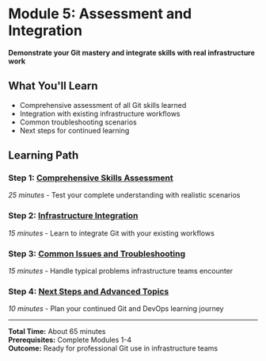 # Module 5: Assessment and Integration

**Demonstrate your Git mastery and integrate skills with real infrastructure work**

## What You'll Learn
- Comprehensive assessment of all Git skills learned
- Integration with existing infrastructure workflows
- Common troubleshooting scenarios
- Next steps for continued learning

## Learning Path

### Step 1: [Comprehensive Skills Assessment](./step-1-comprehensive-assessment.md)
*25 minutes* - Test your complete understanding with realistic scenarios

### Step 2: [Infrastructure Integration](./step-2-infrastructure-integration.md)  
*15 minutes* - Learn to integrate Git with your existing workflows

### Step 3: [Common Issues and Troubleshooting](./step-3-troubleshooting.md)
*15 minutes* - Handle typical problems infrastructure teams encounter

### Step 4: [Next Steps and Advanced Topics](./step-4-next-steps.md)
*10 minutes* - Plan your continued Git and DevOps learning journey

---

**Total Time:** About 65 minutes  
**Prerequisites:** Complete Modules 1-4  
**Outcome:** Ready for professional Git use in infrastructure teams
